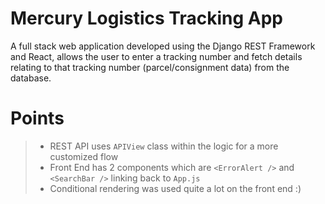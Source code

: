 # Mercury Logistics Tracking App
A full stack web application developed using the Django REST Framework and React, allows the user to enter a tracking number and fetch details relating to that tracking number (parcel/consignment data) from the database.

# Points
> * REST API uses ```APIView``` class within the logic for a more customized flow 
> * Front End has 2 components which are ```<ErrorAlert />``` and ```<SearchBar />``` linking back to ```App.js```
> * Conditional rendering was used quite a lot on the front end :)


